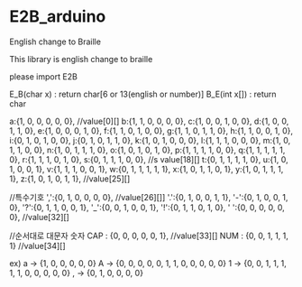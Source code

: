 # E2B_arduino
English change to Braille

This library is english change to braille

please import E2B



E_B(char x) : return char[6 or 13(english or number)]
B_E(int x[]) : return char


a:{1, 0, 0, 0, 0, 0}, //value[0][]
b:{1, 1, 0, 0, 0, 0},
c:{1, 0, 0, 1, 0, 0},
d:{1, 0, 0, 1, 1, 0},
e:{1, 0, 0, 0, 1, 0},
f:{1, 1, 0, 1, 0, 0},
g:{1, 1, 0, 1, 1, 0},
h:{1, 1, 0, 0, 1, 0},
i:{0, 1, 0, 1, 0, 0},
j:{0, 1, 0, 1, 1, 0},
k:{1, 0, 1, 0, 0, 0},
l:{1, 1, 1, 0, 0, 0},
m:{1, 0, 1, 1, 0, 0},
n:{1, 0, 1, 1, 1, 0},
o:{1, 0, 1, 0, 1, 0},
p:{1, 1, 1, 1, 0, 0},
q:{1, 1, 1, 1, 1, 0},
r:{1, 1, 1, 0, 1, 0},
s:{0, 1, 1, 1, 0, 0}, //s value[18][]
t:{0, 1, 1, 1, 1, 0},
u:{1, 0, 1, 0, 0, 1},
v:{1, 1, 1, 0, 0, 1},
w:{0, 1, 1, 1, 1, 1},
x:{1, 0, 1, 1, 0, 1},
y:{1, 0, 1, 1, 1, 1},
z:{1, 0, 1, 0, 1, 1}, //value[25][]

//특수기호
',':{0, 1, 0, 0, 0, 0}, //value[26][]]
'.':{0, 1, 0, 0, 1, 1},
'-':{0, 1, 0, 0, 1, 0},
'?':{0, 1, 1, 0, 0, 1},
'_':{0, 0, 1, 0, 0, 1},
'!':{0, 1, 1, 0, 1, 0},
' ':{0, 0, 0, 0, 0, 0}, //value[32][]

//순서대로 대문자 숫자
CAP : {0, 0, 0, 0, 0, 1}, //value[33][]
NUM : {0, 0, 1, 1, 1, 1}  //value[34][]

ex) 
a ->                   {1, 0, 0, 0, 0, 0}
A -> {0, 0, 0, 0, 0, 1, 1, 0, 0, 0, 0, 0}
1 -> {0, 0, 1, 1, 1, 1, 1, 0, 0, 0, 0, 0}
, -> {0, 1, 0, 0, 0, 0}



